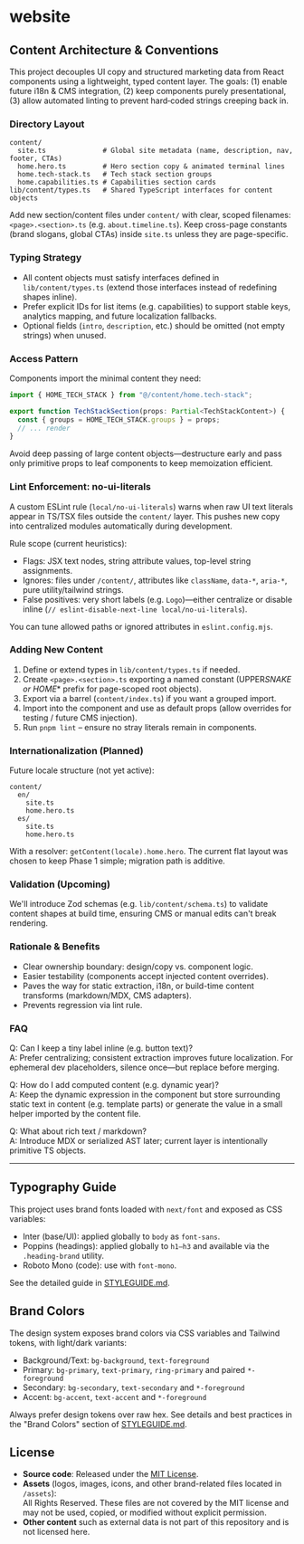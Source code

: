 # website

## Content Architecture & Conventions

This project decouples UI copy and structured marketing data from React components using a lightweight, typed content layer. The goals: (1) enable future i18n & CMS integration, (2) keep components purely presentational, (3) allow automated linting to prevent hard‑coded strings creeping back in.

### Directory Layout

```
content/
  site.ts              # Global site metadata (name, description, nav, footer, CTAs)
  home.hero.ts         # Hero section copy & animated terminal lines
  home.tech-stack.ts   # Tech stack section groups
  home.capabilities.ts # Capabilities section cards
lib/content/types.ts   # Shared TypeScript interfaces for content objects
```

Add new section/content files under `content/` with clear, scoped filenames: `<page>.<section>.ts` (e.g. `about.timeline.ts`). Keep cross-page constants (brand slogans, global CTAs) inside `site.ts` unless they are page-specific.

### Typing Strategy

- All content objects must satisfy interfaces defined in `lib/content/types.ts` (extend those interfaces instead of redefining shapes inline).
- Prefer explicit IDs for list items (e.g. capabilities) to support stable keys, analytics mapping, and future localization fallbacks.
- Optional fields (`intro`, `description`, etc.) should be omitted (not empty strings) when unused.

### Access Pattern

Components import the minimal content they need:

```ts
import { HOME_TECH_STACK } from "@/content/home.tech-stack";

export function TechStackSection(props: Partial<TechStackContent>) {
  const { groups = HOME_TECH_STACK.groups } = props;
  // ... render
}
```

Avoid deep passing of large content objects—destructure early and pass only primitive props to leaf components to keep memoization efficient.

### Lint Enforcement: no-ui-literals

A custom ESLint rule (`local/no-ui-literals`) warns when raw UI text literals appear in TS/TSX files outside the `content/` layer. This pushes new copy into centralized modules automatically during development.

Rule scope (current heuristics):

- Flags: JSX text nodes, string attribute values, top-level string assignments.
- Ignores: files under `/content/`, attributes like `className`, `data-*`, `aria-*`, pure utility/tailwind strings.
- False positives: very short labels (e.g. `Logo`)—either centralize or disable inline (`// eslint-disable-next-line local/no-ui-literals`).

You can tune allowed paths or ignored attributes in `eslint.config.mjs`.

### Adding New Content

1. Define or extend types in `lib/content/types.ts` if needed.
2. Create `<page>.<section>.ts` exporting a named constant (UPPER*SNAKE or HOME*\* prefix for page-scoped root objects).
3. Export via a barrel (`content/index.ts`) if you want a grouped import.
4. Import into the component and use as default props (allow overrides for testing / future CMS injection).
5. Run `pnpm lint` – ensure no stray literals remain in components.

### Internationalization (Planned)

Future locale structure (not yet active):

```
content/
  en/
    site.ts
    home.hero.ts
  es/
    site.ts
    home.hero.ts
```

With a resolver: `getContent(locale).home.hero`. The current flat layout was chosen to keep Phase 1 simple; migration path is additive.

### Validation (Upcoming)

We'll introduce Zod schemas (e.g. `lib/content/schema.ts`) to validate content shapes at build time, ensuring CMS or manual edits can't break rendering.

### Rationale & Benefits

- Clear ownership boundary: design/copy vs. component logic.
- Easier testability (components accept injected content overrides).
- Paves the way for static extraction, i18n, or build-time content transforms (markdown/MDX, CMS adapters).
- Prevents regression via lint rule.

### FAQ

Q: Can I keep a tiny label inline (e.g. button text)?  
A: Prefer centralizing; consistent extraction improves future localization. For ephemeral dev placeholders, silence once—but replace before merging.

Q: How do I add computed content (e.g. dynamic year)?  
A: Keep the dynamic expression in the component but store surrounding static text in content (e.g. template parts) or generate the value in a small helper imported by the content file.

Q: What about rich text / markdown?  
A: Introduce MDX or serialized AST later; current layer is intentionally primitive TS objects.

---

## Typography Guide

This project uses brand fonts loaded with `next/font` and exposed as CSS variables:

- Inter (base/UI): applied globally to `body` as `font-sans`.
- Poppins (headings): applied globally to `h1–h3` and available via the `.heading-brand` utility.
- Roboto Mono (code): use with `font-mono`.

See the detailed guide in [STYLEGUIDE.md](./STYLEGUIDE.md).

## Brand Colors

The design system exposes brand colors via CSS variables and Tailwind tokens, with light/dark variants:

- Background/Text: `bg-background`, `text-foreground`
- Primary: `bg-primary`, `text-primary`, `ring-primary` and paired `*-foreground`
- Secondary: `bg-secondary`, `text-secondary` and `*-foreground`
- Accent: `bg-accent`, `text-accent` and `*-foreground`

Always prefer design tokens over raw hex. See details and best practices in the "Brand Colors" section of [STYLEGUIDE.md](./STYLEGUIDE.md).

## License

- **Source code**: Released under the [MIT License](./LICENSE).
- **Assets** (logos, images, icons, and other brand-related files located in `/assets`):  
  All Rights Reserved. These files are not covered by the MIT license and may not be used, copied, or modified without explicit permission.
- **Other content** such as external data is not part of this repository and is not licensed here.
